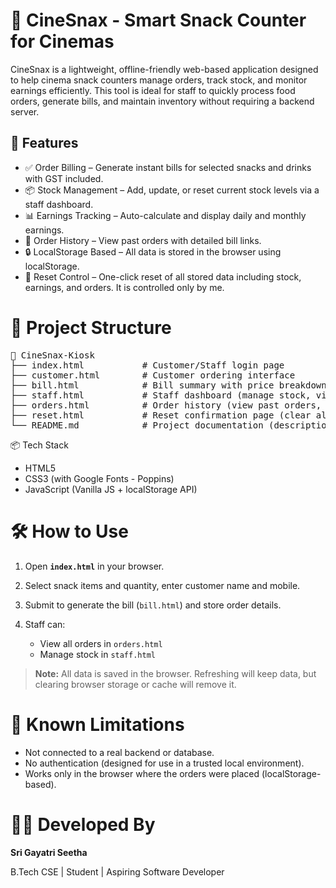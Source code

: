 # 🍿 CineSnax - Smart Snack Counter for Cinemas

CineSnax is a lightweight, offline-friendly web-based application designed to help cinema snack counters manage orders, track stock, and monitor earnings efficiently. This tool is ideal for staff to quickly process food orders, generate bills, and maintain inventory without requiring a backend server.


## 🚀 Features

* ✅ Order Billing – Generate instant bills for selected snacks and drinks with GST included.
* 📦 Stock Management – Add, update, or reset current stock levels via a staff dashboard.
* 📊 Earnings Tracking – Auto-calculate and display daily and monthly earnings.
* 🧾 Order History – View past orders with detailed bill links.
* 🔒 LocalStorage Based – All data is stored in the browser using localStorage.
* 🧹 Reset Control – One-click reset of all stored data including stock, earnings, and orders. It is controlled only by me.

# 📂 Project Structure
<pre>
📁 CineSnax-Kiosk
├── index.html           # Customer/Staff login page
├── customer.html        # Customer ordering interface
├── bill.html            # Bill summary with price breakdown
├── staff.html           # Staff dashboard (manage stock, view earnings)
├── orders.html          # Order history (view past orders, earnings)
├── reset.html           # Reset confirmation page (clear all local data)
└── README.md            # Project documentation (description, usage, credits)
</pre>


📦 Tech Stack

* HTML5
* CSS3 (with Google Fonts - Poppins)
* JavaScript (Vanilla JS + localStorage API)

# 🛠️ How to Use

1. Open **`index.html`** in your browser.
2. Select snack items and quantity, enter customer name and mobile.
3. Submit to generate the bill (`bill.html`) and store order details.
4. Staff can:

   * View all orders in `orders.html`
   * Manage stock in `staff.html`

> **Note:** All data is saved in the browser. Refreshing will keep data, but clearing browser storage or cache will remove it.

# 📌 Known Limitations

* Not connected to a real backend or database.
* No authentication (designed for use in a trusted local environment).
* Works only in the browser where the orders were placed (localStorage-based).


# 👩‍💻 Developed By

**Sri Gayatri Seetha**

B.Tech CSE | Student | Aspiring Software Developer

